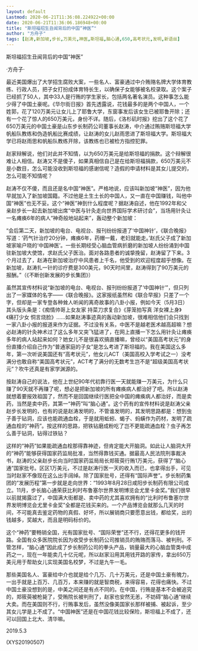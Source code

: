```yaml
---
layout: default
Lastmod: 2020-06-21T11:36:08.224922+00:00
date: 2020-06-21T11:36:06.186948+00:00
title: "斯坦福招生丑闻背后的中国“神医”"
author: "方舟子"
tags: [赵涛,新加坡,步长,万美元,神医,斯坦福,脑心通,650,高考状元,发明,新语丝]
---
```


斯坦福招生丑闻背后的中国“神医”

·方舟子·

最近美国爆出了大学招生腐败大案，一些名人、富豪通过中介贿赂名牌大学体育教练、行政人员，把子女打扮成体育特长生，以确保子女能够被名校录取。这个案子已经抓了50人，其中33人是行贿的学生家长，包括两名著名演员。这种事怎么能少得了中国土豪呢。《华尔街日报》首先透露说，花钱最多的是两个中国人，一个姓郭，花了120万美元让女儿上了耶鲁大学，东窗事发后该女生已被耶鲁开除；还有一个花了惊人的650万美元，身份不详。随后，《洛杉矶时报》挖出了这个花了650万美元的中国土豪是山东步长制药公司董事长赵涛，中介通过贿赂斯坦福大学帆船队教练和伪造帆船比赛成绩，让赵涛的女儿赵雨思进了斯坦福大学。斯坦福大学已将赵雨思和帆船队教练开除，该教练也已被检方指控犯罪。

赵家辩解说，他们对此并不知情，以为650万美元是给斯坦福的捐款。这个辩解很难让人相信。赵涛又不是傻子，如果真相信自己是在给斯坦福捐款，650万美元不是小数目，怎么可能没收到斯坦福的感谢信呢？造假的申请材料是其女儿提交的，怎么可能不知情呢？

赵涛不仅不傻，而且还是名中国“神医”。严格地说，应该叫新加坡“神医”，因为他早就加入了新加坡国籍。不过他是土生土长的中国人，又一直在中国赚钱，叫他中国“神医”也无不妥。这个“神医”神到什么程度呢？据赵涛自述，他在1992年和父亲赵步长一起去新加坡出席“中医与针灸走向世界国际学术研讨会”，当场用针灸让一名瘫痪6年的病人“神奇般地站起来”，轰动整个新加坡：

“会后第二天，新加坡的电台、电视台、报刊纷纷报道了‘中国神针’，《联合晚报》写道：‘药气针治疗20分钟，瘫痪6年，药帽一戴，老妇就能走。’赵氏父子成了新加坡家喻户晓的‘中国神医’。一些长期经受心脑血管病折磨的新加坡人纷纷涌到中国驻新加坡大使馆，求赵氏父子医治。面对各路患者的诚挚挽留，赵涛留了下来。3个月过去了，赵涛在新加坡治疗中风患者上千名，他受到的欢迎程度超乎想像。在新加坡，赵涛扎一针的诊疗费是300美元，90天时间里，赵涛得到了90万美元的报酬。”（《不断创新发展的步长集团》）

虽然其宣传材料说“新加坡的电台、电视台、报刊纷纷报道了‘中国神针’”，但只列出了一家媒体的名字——《联合晚报》。这家报纸虽然和《联合早报》只差了一个字，但却是一家专登各种耸人听闻的离奇故事的八卦小报，例如今天（5月3日）其头版头条是：《痴情帅哥上女友家 持菜刀求复合》《芽笼拍写真 洋女裸上身》《痛打少女 恫言烧脸》……如果赵涛事迹真的轰动新加坡，很难相信他们会只找到一家八卦小报的报道来作为证据。不过没有关系，中医不是越老医术越高超嘛？想必赵涛的针灸神术过了这么多年又突飞猛进了，在网上直播一下怎么用针灸让瘫痪多年的病人站起来如何？她女儿不是很喜欢搞直播嘛，曾经以“美国高考状元”的身份直播介绍自己作为“普通家庭的子女”是怎么考进了斯坦福的。我在美国这么多年，第一次听说美国还有“高考状元”，他女儿ACT（美国高校入学考试之一）没考满分也敢自称“美国高考状元”，ACT考了满分的无数考生岂不是“超级美国高考状元”？吹牛还真是有家学渊源的。

按赵涛自己的说法，他在上世纪90年代初靠行医一天就能赚一万美元，为什么只赚了90天就不再赚了呢，想必是把新加坡的所有瘫痪病人都治好了吧。所以赵涛就想着要报效祖国了，然而不是回国继续行医把全中国的瘫痪病人都治好，而是卖药，当然是卖中药，其第一“神药”叫“脑心通”。这个药有的宣传材料说是赵涛父亲赵步长发明的，也有的说是赵涛发明的，不管谁发明的，其发明思路都是：想到虫子善于钻洞，应该也能疏通血栓，于是就用蚯蚓、蝎子、蚂蟥作为药材，发明了疏通血栓的“神药”。按这样的思路，把铁钻磨成粉吃了岂不更能疏通血栓？虫子再怎么善于钻洞，钻得过铁钻？

这样的“神药”如果能疏通血栓那得靠神迹，但肯定能大开脑洞。如此让人脑洞大开的“神药”能够获得国家药监局批准，当然得靠钱买通。据最高人民法院刑事裁决书，赵涛的父亲赵步长向当时国家药监局局长郑筱萸行贿1万美元，获得了“脑心通”国家批号。区区1万美元，不过是赵涛行医一天的收入而已，也拿得出手，可见当时赵家不像现在这么出手阔绰。除了国家批号，还得有“国际声誉”。步长制药集团的“发展历程”第一步就是走向世界：“1993年8月28日咸阳步长制药有限公司成立。11月，步长脑心通荣获比利时布鲁塞尔世界发明博览会尤里卡金奖。”我们很早以前就揭露过了，中国满大街都是、卖中药的尤其喜欢拥有的“比利时布鲁塞尔世界发明博览会尤里卡金奖”全都是花钱买来的。一个产品博览会就那么几天的时间，不可能真去鉴定药物的真假、好坏，所以展销商只要愿意出钱，都给奖，出的钱越多，奖越大，而且是明码标价的。

这个“神药”要畅销全国，光有国家批号、“国际荣誉”还不行，还得花更多的钱开路。全国有众多医院院长因为收受步长制药公司推销员的贿赂而落马、被判刑。不管怎样，“脑心通”因此成了步长制药公司的拳头产品，销量最大的心脑血管类中成药之一，现在一年能卖几十亿元呢，所以赵家沿用其用钱开路的家传，拿出650万美元用于帮助女儿实现美国名校梦，不过是九牛一毛。

那些美国名人、富豪给中介也就是给个几万、几十万美元，还是中国土豪有魄力，一出手就是上百万、几百万，本来赚的就是智商税，来得容易，花得也痛快。不过中国土豪没想到的是，中美之间还是有点不同的。在中国，行贿是基本不会被追究的，郑筱萸被枪毙了，受贿院长被判刑了，赵家也安然无恙，不妨碍“脑心通”继续大卖。而在美国则不行，行贿事发后，虽然没像美国家长那样被捕、被起诉，至少其女儿学是上不成了。“中国神医”还是在中国花钱比较保险，斯坦福上不成了，还可以回国上北大、清华嘛。

2019.5.3

(XYS20190507)

